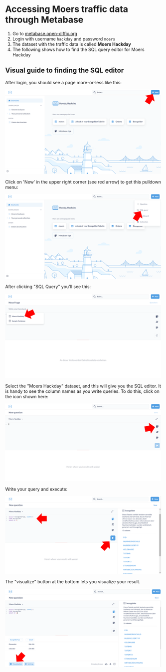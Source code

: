 # Accessing Moers traffic data through Metabase

1. Go to [metabase.open-diffix.org](https://metabase.open-diffix.org/)
2. Login with username `hackday` and password `moers`
3. The dataset with the traffic data is called **Moers Hackday**
4. The following shows how to find the SQL query editor for Moers Hackday

## Visual guide to finding the SQL editor

After login, you should see a page more-or-less like this:

<img src="images/seq1.png" width="500">

Click on 'New' in the upper right corner (see red arrow) to get this pulldown menu:

<img src="images/seq2.png" width="500">

After clicking "SQL Query" you'll see this:

<img src="images/seq3.png" width="500">

Select the "Moers Hackday" dataset, and this will give you the SQL editor.  It is handy to see the column names as you write queries. To do this, click on the icon shown here:

<img src="images/seq4.png" width="500">

Write your query and execute:

<img src="images/seq5.png" width="500">

The "visualize" button at the bottom lets you visualize your result.

<img src="images/seq6.png" width="500">
